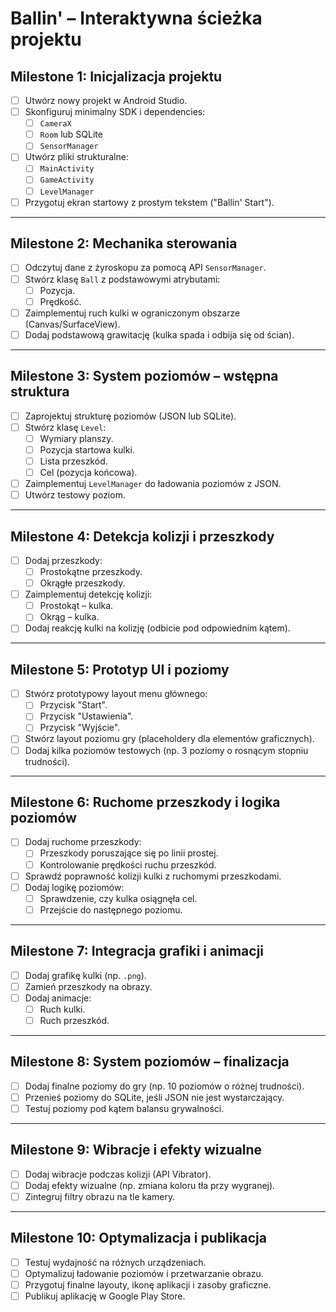 # **Ballin' – Interaktywna ścieżka projektu**

## **Milestone 1: Inicjalizacja projektu**
- [ ] Utwórz nowy projekt w Android Studio.
- [ ] Skonfiguruj minimalny SDK i dependencies:
  - [ ] `CameraX`
  - [ ] `Room` lub SQLite
  - [ ] `SensorManager`
- [ ] Utwórz pliki strukturalne:
  - [ ] `MainActivity`
  - [ ] `GameActivity`
  - [ ] `LevelManager`
- [ ] Przygotuj ekran startowy z prostym tekstem ("Ballin' Start").

---

## **Milestone 2: Mechanika sterowania**
- [ ] Odczytuj dane z żyroskopu za pomocą API `SensorManager`.
- [ ] Stwórz klasę `Ball` z podstawowymi atrybutami:
  - [ ] Pozycja.
  - [ ] Prędkość.
- [ ] Zaimplementuj ruch kulki w ograniczonym obszarze (Canvas/SurfaceView).
- [ ] Dodaj podstawową grawitację (kulka spada i odbija się od ścian).

---

## **Milestone 3: System poziomów – wstępna struktura**
- [ ] Zaprojektuj strukturę poziomów (JSON lub SQLite).
- [ ] Stwórz klasę `Level`:
  - [ ] Wymiary planszy.
  - [ ] Pozycja startowa kulki.
  - [ ] Lista przeszkód.
  - [ ] Cel (pozycja końcowa).
- [ ] Zaimplementuj `LevelManager` do ładowania poziomów z JSON.
- [ ] Utwórz testowy poziom.

---

## **Milestone 4: Detekcja kolizji i przeszkody**
- [ ] Dodaj przeszkody:
  - [ ] Prostokątne przeszkody.
  - [ ] Okrągłe przeszkody.
- [ ] Zaimplementuj detekcję kolizji:
  - [ ] Prostokąt – kulka.
  - [ ] Okrąg – kulka.
- [ ] Dodaj reakcję kulki na kolizję (odbicie pod odpowiednim kątem).

---

## **Milestone 5: Prototyp UI i poziomy**
- [ ] Stwórz prototypowy layout menu głównego:
  - [ ] Przycisk "Start".
  - [ ] Przycisk "Ustawienia".
  - [ ] Przycisk "Wyjście".
- [ ] Stwórz layout poziomu gry (placeholdery dla elementów graficznych).
- [ ] Dodaj kilka poziomów testowych (np. 3 poziomy o rosnącym stopniu trudności).

---

## **Milestone 6: Ruchome przeszkody i logika poziomów**
- [ ] Dodaj ruchome przeszkody:
  - [ ] Przeszkody poruszające się po linii prostej.
  - [ ] Kontrolowanie prędkości ruchu przeszkód.
- [ ] Sprawdź poprawność kolizji kulki z ruchomymi przeszkodami.
- [ ] Dodaj logikę poziomów:
  - [ ] Sprawdzenie, czy kulka osiągnęła cel.
  - [ ] Przejście do następnego poziomu.

---

## **Milestone 7: Integracja grafiki i animacji**
- [ ] Dodaj grafikę kulki (np. `.png`).
- [ ] Zamień przeszkody na obrazy.
- [ ] Dodaj animacje:
  - [ ] Ruch kulki.
  - [ ] Ruch przeszkód.

---

## **Milestone 8: System poziomów – finalizacja**
- [ ] Dodaj finalne poziomy do gry (np. 10 poziomów o różnej trudności).
- [ ] Przenieś poziomy do SQLite, jeśli JSON nie jest wystarczający.
- [ ] Testuj poziomy pod kątem balansu grywalności.

---

## **Milestone 9: Wibracje i efekty wizualne**
- [ ] Dodaj wibracje podczas kolizji (API Vibrator).
- [ ] Dodaj efekty wizualne (np. zmiana koloru tła przy wygranej).
- [ ] Zintegruj filtry obrazu na tle kamery.

---

## **Milestone 10: Optymalizacja i publikacja**
- [ ] Testuj wydajność na różnych urządzeniach.
- [ ] Optymalizuj ładowanie poziomów i przetwarzanie obrazu.
- [ ] Przygotuj finalne layouty, ikonę aplikacji i zasoby graficzne.
- [ ] Publikuj aplikację w Google Play Store.
